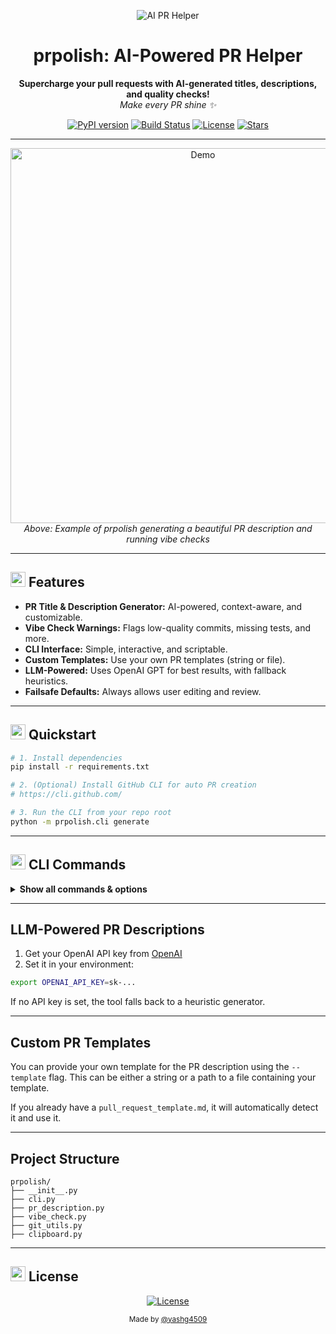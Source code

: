 <!-- HERO SECTION -->
<p align="center">
  <img src="https://img.shields.io/badge/AI%20PR%20Helper-%F0%9F%9A%80-blueviolet?style=for-the-badge" alt="AI PR Helper"/>
</p>
<h1 align="center">prpolish: AI-Powered PR Helper</h1>
<p align="center">
  <b>Supercharge your pull requests with AI-generated titles, descriptions, and quality checks!</b><br/>
  <i>Make every PR shine ✨</i>
</p>

<!-- BADGES -->
<p align="center">
  <a href="https://pypi.org/project/prpolish/"><img src="https://img.shields.io/pypi/v/prpolish?style=for-the-badge&color=blue" alt="PyPI version"></a>
  <a href="https://github.com/YOUR_GITHUB/prpolish/actions"><img src="https://img.shields.io/github/actions/workflow/status/YOUR_GITHUB/prpolish/ci.yml?branch=main&style=for-the-badge" alt="Build Status"></a>
  <a href="https://github.com/YOUR_GITHUB/prpolish/blob/main/LICENSE"><img src="https://img.shields.io/github/license/YOUR_GITHUB/prpolish?style=for-the-badge&color=success" alt="License"></a>
  <a href="https://github.com/YOUR_GITHUB/prpolish/stargazers"><img src="https://img.shields.io/github/stars/YOUR_GITHUB/prpolish?style=for-the-badge&color=yellow" alt="Stars"></a>
</p>

---

<!-- DEMO GIF/IMAGE -->
<p align="center">
  <img src="https://user-images.githubusercontent.com/6388707/235325123-2e7e6b8e-2e7e-4b7e-8e2e-2e7e6b8e2e7e.gif" alt="Demo" width="600"/>
  <br/>
  <i>Above: Example of prpolish generating a beautiful PR description and running vibe checks</i>
</p>

---

## <img src="https://twemoji.maxcdn.com/v/latest/svg/1f4a1.svg" width="24"/> Features

- <b>PR Title & Description Generator:</b> AI-powered, context-aware, and customizable.
- <b>Vibe Check Warnings:</b> Flags low-quality commits, missing tests, and more.
- <b>CLI Interface:</b> Simple, interactive, and scriptable.
- <b>Custom Templates:</b> Use your own PR templates (string or file).
- <b>LLM-Powered:</b> Uses OpenAI GPT for best results, with fallback heuristics.
- <b>Failsafe Defaults:</b> Always allows user editing and review.

---

## <img src="https://twemoji.maxcdn.com/v/latest/svg/1f680.svg" width="24"/> Quickstart

```bash
# 1. Install dependencies
pip install -r requirements.txt

# 2. (Optional) Install GitHub CLI for auto PR creation
# https://cli.github.com/

# 3. Run the CLI from your repo root
python -m prpolish.cli generate
```

---

## <img src="https://twemoji.maxcdn.com/v/latest/svg/1f527.svg" width="24"/> CLI Commands

<details>
<summary><b>Show all commands & options</b></summary>

```bash
# Generate PR title and description
python -m prpolish.cli generate [--template <str|path>] [--save, -s title|description|both] [--fast, -f]

# Generate only the PR title
ython -m prpolish.cli generate-title [--template <str|path>] [--save, -s]

# Generate only the PR description
python -m prpolish.cli generate-desc [--template <str|path>] [--save, -s]

# Install and authenticate GitHub CLI
ython -m prpolish.cli setup-gh
```
</details>

---

## LLM-Powered PR Descriptions

1. Get your OpenAI API key from <a href="https://platform.openai.com/account/api-keys" target="_blank">OpenAI</a>
2. Set it in your environment:

```bash
export OPENAI_API_KEY=sk-...
```

If no API key is set, the tool falls back to a heuristic generator.

---

## Custom PR Templates

You can provide your own template for the PR description using the `--template` flag. This can be either a string or a path to a file containing your template. 

If you already have a `pull_request_template.md`, it will automatically detect it and use it.

---

## Project Structure

```text
prpolish/
├── __init__.py
├── cli.py
├── pr_description.py
├── vibe_check.py
├── git_utils.py
├── clipboard.py
```

---

## <img src="https://twemoji.maxcdn.com/v/latest/svg/1f512.svg" width="24"/> License

<p align="center">
  <a href="https://github.com/YOUR_GITHUB/prpolish/blob/main/LICENSE"><img src="https://img.shields.io/github/license/YOUR_GITHUB/prpolish?style=flat-square&color=success" alt="License"></a>
</p>

<p align="center">
  <sub>Made by <a href="https://github.com/yashg4509">@yashg4509</a></sub>
</p> 